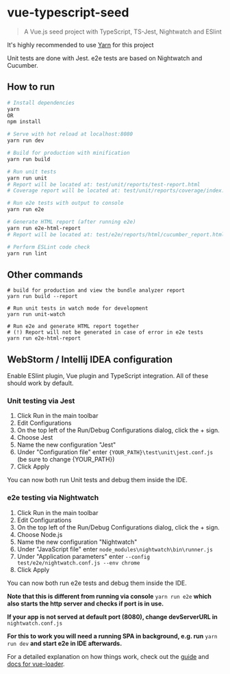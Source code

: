 # vue-typescript-seed

> A Vue.js seed project with TypeScript, TS-Jest, Nightwatch and ESlint

It's highly recommended to use [Yarn](https://yarnpkg.com/en/) for this project 

Unit tests are done with Jest.
e2e tests are based on Nightwatch and Cucumber.

## How to run
``` bash
# Install dependencies
yarn
OR
npm install

# Serve with hot reload at localhost:8080
yarn run dev

# Build for production with minification
yarn run build

# Run unit tests
yarn run unit
# Report will be located at: test/unit/reports/test-report.html
# Coverage report will be located at: test/unit/reports/coverage/index.html

# Run e2e tests with output to console
yarn run e2e

# Generate HTML report (after running e2e)
yarn run e2e-html-report
# Report will be located at: test/e2e/reports/html/cucumber_report.html

# Perform ESLint code check
yarn run lint
```

## Other commands
```
# build for production and view the bundle analyzer report
yarn run build --report

# Run unit tests in watch mode for development
yarn run unit-watch

# Run e2e and generate HTML report together 
# (!) Report will not be generated in case of error in e2e tests
yarn run e2e-html-report
```

## WebStorm / Intellij IDEA configuration

Enable ESlint plugin, Vue plugin and TypeScript integration.
All of these should work by default.

### Unit testing via Jest

1. Click Run in the main toolbar
2. Edit Configurations
3. On the top left of the Run/Debug Configurations dialog, click the + sign.
4. Choose Jest
5. Name the new configuration "Jest"
6. Under "Configuration file" enter `{YOUR_PATH}\test\unit\jest.conf.js` (be sure to change {YOUR_PATH})
7. Click Apply 

You can now both run Unit tests and debug them inside the IDE.

### e2e testing via Nightwatch

1. Click Run in the main toolbar
2. Edit Configurations
3. On the top left of the Run/Debug Configurations dialog, click the + sign.
4. Choose Node.js
5. Name the new configuration "Nightwatch"
6. Under "JavaScript file" enter `node_modules\nightwatch\bin\runner.js`
7. Under "Application parameters" enter `--config test/e2e/nightwatch.conf.js --env chrome`
8. Click Apply 

You can now both run e2e tests and debug them inside the IDE.

**Note that this is different from running via console** `yarn run e2e` 
**which also starts the http server and checks if port is in use.**

**If your app is not served at default port (8080), change devServerURL in** `nightwatch.conf.js`

**For this to work you will need a running SPA in background, e.g. run** `yarn run dev` **and start e2e in IDE afterwards.**

For a detailed explanation on how things work, check out the [guide](http://vuejs-templates.github.io/webpack/) and [docs for vue-loader](http://vuejs.github.io/vue-loader).
